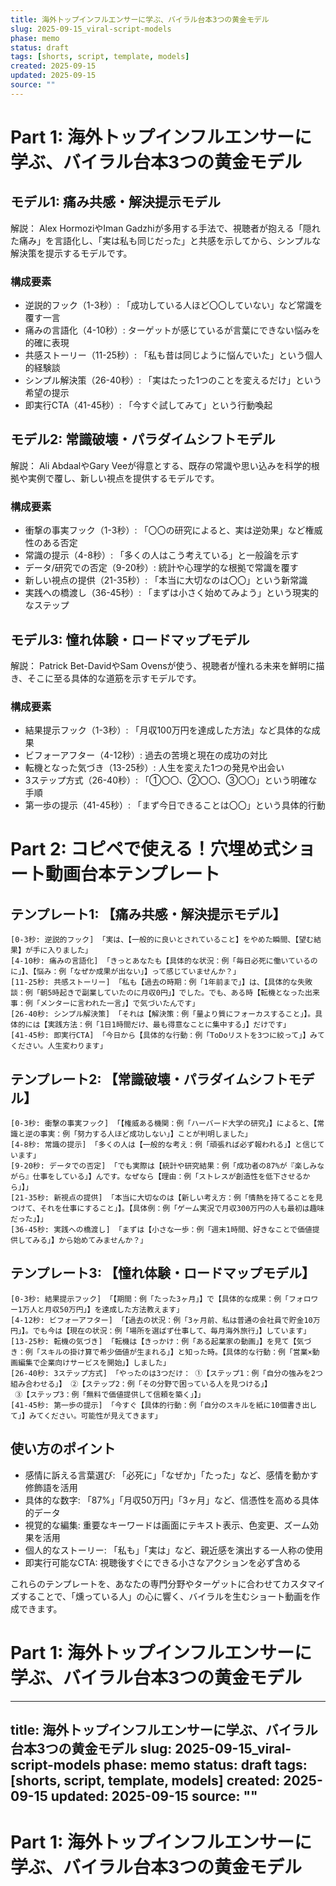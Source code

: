 ```yaml
---
title: 海外トップインフルエンサーに学ぶ、バイラル台本3つの黄金モデル
slug: 2025-09-15_viral-script-models
phase: memo
status: draft
tags: [shorts, script, template, models]
created: 2025-09-15
updated: 2025-09-15
source: ""
---
```


# Part 1: 海外トップインフルエンサーに学ぶ、バイラル台本3つの黄金モデル

## モデル1: 痛み共感・解決提示モデル
解説： Alex HormoziやIman Gadzhiが多用する手法で、視聴者が抱える「隠れた痛み」を言語化し、「実は私も同じだった」と共感を示してから、シンプルな解決策を提示するモデルです。

### 構成要素
- 逆説的フック（1-3秒）: 「成功している人ほど〇〇していない」など常識を覆す一言
- 痛みの言語化（4-10秒）: ターゲットが感じているが言葉にできない悩みを的確に表現
- 共感ストーリー（11-25秒）: 「私も昔は同じように悩んでいた」という個人的経験談
- シンプル解決策（26-40秒）: 「実はたった1つのことを変えるだけ」という希望の提示
- 即実行CTA（41-45秒）: 「今すぐ試してみて」という行動喚起

## モデル2: 常識破壊・パラダイムシフトモデル
解説： Ali AbdaalやGary Veeが得意とする、既存の常識や思い込みを科学的根拠や実例で覆し、新しい視点を提供するモデルです。

### 構成要素
- 衝撃の事実フック（1-3秒）: 「〇〇の研究によると、実は逆効果」など権威性のある否定
- 常識の提示（4-8秒）: 「多くの人はこう考えている」と一般論を示す
- データ/研究での否定（9-20秒）: 統計や心理学的な根拠で常識を覆す
- 新しい視点の提供（21-35秒）: 「本当に大切なのは〇〇」という新常識
- 実践への橋渡し（36-45秒）: 「まずは小さく始めてみよう」という現実的なステップ

## モデル3: 憧れ体験・ロードマップモデル
解説： Patrick Bet-DavidやSam Ovensが使う、視聴者が憧れる未来を鮮明に描き、そこに至る具体的な道筋を示すモデルです。

### 構成要素
- 結果提示フック（1-3秒）: 「月収100万円を達成した方法」など具体的な成果
- ビフォーアフター（4-12秒）: 過去の苦境と現在の成功の対比
- 転機となった気づき（13-25秒）: 人生を変えた1つの発見や出会い
- 3ステップ方式（26-40秒）: 「①〇〇、②〇〇、③〇〇」という明確な手順
- 第一歩の提示（41-45秒）: 「まず今日できることは〇〇」という具体的行動

# Part 2: コピペで使える！穴埋め式ショート動画台本テンプレート

## テンプレート1: 【痛み共感・解決提示モデル】
```
[0-3秒: 逆説的フック] 「実は、【一般的に良いとされていること】をやめた瞬間、【望む結果】が手に入りました」
[4-10秒: 痛みの言語化] 「きっとあなたも【具体的な状況：例「毎日必死に働いているのに」】、【悩み：例「なぜか成果が出ない」】って感じていませんか？」
[11-25秒: 共感ストーリー] 「私も【過去の時期：例「1年前まで」】は、【具体的な失敗談：例「朝5時起きで副業していたのに月収0円」】でした。でも、ある時【転機となった出来事：例「メンターに言われた一言」】で気づいたんです」
[26-40秒: シンプル解決策] 「それは【解決策：例「量より質にフォーカスすること」】。具体的には【実践方法：例「1日1時間だけ、最も得意なことに集中する」】だけです」
[41-45秒: 即実行CTA] 「今日から【具体的な行動：例「ToDoリストを3つに絞って」】みてください。人生変わります」
```

## テンプレート2: 【常識破壊・パラダイムシフトモデル】
```
[0-3秒: 衝撃の事実フック] 「【権威ある機関：例「ハーバード大学の研究」】によると、【常識と逆の事実：例「努力する人ほど成功しない」】ことが判明しました」
[4-8秒: 常識の提示] 「多くの人は【一般的な考え：例「頑張れば必ず報われる」】と信じています」
[9-20秒: データでの否定] 「でも実際は【統計や研究結果：例「成功者の87%が『楽しみながら』仕事をしている」】んです。なぜなら【理由：例「ストレスが創造性を低下させるから」】」
[21-35秒: 新視点の提供] 「本当に大切なのは【新しい考え方：例「情熱を持てることを見つけて、それを仕事にすること」】。【具体例：例「ゲーム実況で月収300万円の人も最初は趣味だった」】」
[36-45秒: 実践への橋渡し] 「まずは【小さな一歩：例「週末1時間、好きなことで価値提供してみる」】から始めてみませんか？」
```

## テンプレート3: 【憧れ体験・ロードマップモデル】
```
[0-3秒: 結果提示フック] 「【期間：例「たった3ヶ月」】で【具体的な成果：例「フォロワー1万人と月収50万円」】を達成した方法教えます」
[4-12秒: ビフォーアフター] 「【過去の状況：例「3ヶ月前、私は普通の会社員で貯金10万円」】。でも今は【現在の状況：例「場所を選ばず仕事して、毎月海外旅行」】しています」
[13-25秒: 転機の気づき] 「転機は【きっかけ：例「ある起業家の動画」】を見て【気づき：例「スキルの掛け算で希少価値が生まれる」】と知った時。【具体的な行動：例「営業×動画編集で企業向けサービスを開始」】しました」
[26-40秒: 3ステップ方式] 「やったのは3つだけ： ①【ステップ1：例「自分の強みを2つ組み合わせる」】 ②【ステップ2：例「その分野で困っている人を見つける」】
 ③【ステップ3：例「無料で価値提供して信頼を築く」】」
[41-45秒: 第一歩の提示] 「今すぐ【具体的行動：例「自分のスキルを紙に10個書き出して」】みてください。可能性が見えてきます」
```

## 使い方のポイント
- 感情に訴える言葉選び: 「必死に」「なぜか」「たった」など、感情を動かす修飾語を活用
- 具体的な数字: 「87%」「月収50万円」「3ヶ月」など、信憑性を高める具体的データ
- 視覚的な編集: 重要なキーワードは画面にテキスト表示、色変更、ズーム効果を活用
- 個人的なストーリー: 「私も」「実は」など、親近感を演出する一人称の使用
- 即実行可能なCTA: 視聴後すぐにできる小さなアクションを必ず含める

これらのテンプレートを、あなたの専門分野やターゲットに合わせてカスタマイズすることで、「燻っている人」の心に響く、バイラルを生むショート動画を作成できます。
# Part 1: 海外トップインフルエンサーに学ぶ、バイラル台本3つの黄金モデル
---
title: 海外トップインフルエンサーに学ぶ、バイラル台本3つの黄金モデル
slug: 2025-09-15_viral-script-models
phase: memo
status: draft
tags: [shorts, script, template, models]
created: 2025-09-15
updated: 2025-09-15
source: ""
---

# Part 1: 海外トップインフルエンサーに学ぶ、バイラル台本3つの黄金モデル
